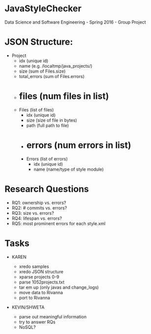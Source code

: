 # JavaStyleChecker
Data Science and Software Engineering - Spring 2016 - Group Project

# JSON Structure:
+ Project
	- idx			(unique id)
	- name 			(e.g. /localtmp/java_projects/<name>)
	- size 			(sum of Files.size)
	- total_errors 	(sum of Files.errors)
	- # files 		(num files in list)
	- Files 		(list of files)
		+ idx			(unique id)
		+ size			(size of file in bytes)
		+ path			(full path to file)
		+ # errors 		(num errors in list)
		+ Errors 		(list of errors)
			- idx 			(unique id)
			- name 			(name/type of style module)

# Research Questions
+ RQ1: ownership vs. errors?
+ RQ2: # commits vs. errors?
+ RQ3: size vs. errors?
+ RQ4: lifespan vs. errors?
+ RQ5: most prominent errors for each style.xml

# Tasks
+ KAREN
	- xredo samples
	- xredo JSON structure
	- xparse projects 0-9
	- parse 1052projects.txt
	- tar em up (only javas and change_logs)
	- move data to Rivanna
	- port to Rivanna

+ KEVIN/SHWETA
	- parse out meaningful information
	- try to answer RQs
	- NoSQL?
